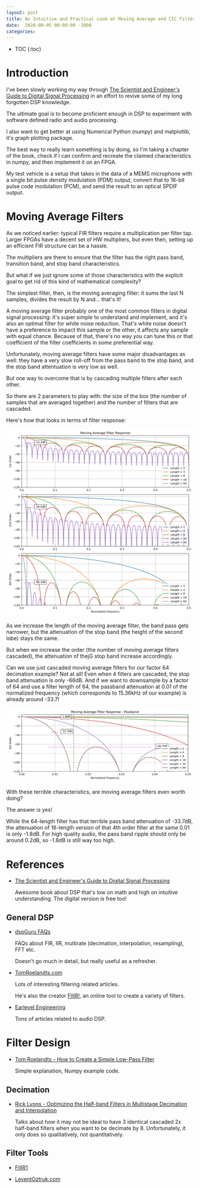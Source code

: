```yaml
---
layout: post
title: An Intuitive and Practical Look at Moving Average and CIC Filters
date:  2020-09-05 00:00:00 -1000
categories:
---
```


* TOC
{:toc}

# Introduction

I've been slowly working my way through 
[The Scientist and Engineer's Guide to Digital Signal Processing](http://www.dspguide.com/pdfbook.htm)
in an effort to revive some of my long forgotten DSP knowledge.

The ultimate goal is to become proficient enough in DSP to experiment with software
defined radio and audio processing.

I also want to get better at using Numerical Python (numpy) and matplotlib, it's
graph plotting package.

The best way to really learn something is by doing, so I'm taking a chapter of the
book, check if I can confirm and recreate the claimed characteristics in numpy, and
then implement it on an FPGA.

My test vehicle is a setup that takes in the data of a MEMS microphone with a single bit pulse density
modulation (PDM) output, convert that to 16-bit pulse code modulation (PCM), and send the result
to an optical SPDIF output.


# Moving Average Filters

As we noticed earlier: typical FIR filters require a multiplication per filter tap. Larger FPGAs
have a decent set of HW multipliers, but even then, setting up an efficient FIR structure can be
a hassle.

The multipliers are there to ensure that the filter has the right pass band, transition band, and
stop band characteristics.

But what if we just ignore some of those characteristics with the explicit goal to get rid of this
kind of mathematical complexity?

The simplest filter, then, is the moving averaging filter: it sums the last N samples,
divides the result by N and... that's it!

A moving average filter probably one of the most common filters in digital signal processing: it's
super simple to understand and implement, and it's also an optimal filter for white noise reduction. That's
white noise doesn't have a preference to impact this sample or the other, it affects any sample
with equal chance. Because of that, there's no way you can tune this or that coefficient of the
filter coefficients in some preferential way.

Unfortunately, moving average filters have some major disadvantages as well: they have a very slow roll-off
from the pass band to the stop band, and the stop band attentuation is very low as well.

But one way to overcome that is by cascading multiple filters after each other.

So there are 2 parameters to play with: the size of the box (the number of samples that are averaged
together) and the number of filters that are cascaded.

Here's how that looks in terms of filter response:

![Moving Average Filter Response](/assets/pdm/moving_average_filter_overview.svg)

As we increase the length of the moving average filter, the band pass gets narrower, but the attenuation
of the stop band (the height of the second lobe) stays the same.

But when we increase the order (the number of moving average filters cascaded), the attenuation of thejG
stop band increase accordingly.

Can we use just cascaded moving average filters for our factor 64 decimation example? Not at all!
Even when 4 filters are cascaded, the stop band attenuation is only -66dB. And if we want
to downsample by a factor of 64 and use a filter length of 64, the passband attenuation at 
0.01 of the normalized frequency (which corresponds to 15.36kHz of our example) is already
around -33.7! 

![Box Filter Passband](/assets/pdm/moving_average_filter_passband.svg)

With these terrible characteristics, are moving average filters even worth doing?

The answer is yes!

While the 64-length filter has that terrible pass band attenuation of -33.7dB, the attenuation of 16-length 
version of that 4th order filter at the same 0.01 is only -1.8dB. For high quality audio, the pass band
ripple should only be around 0.2dB, so -1.8dB is still way too high. 




# References

* [The Scientist and Engineer's Guide to Digital Signal Processing](http://www.dspguide.com/pdfbook.htm)

    Awesome book about DSP that's low on math and high on intuitive understanding. The digital version
    is free too!

## General DSP

* [dspGuru FAQs](https://dspguru.com/dsp/faqs/)
    
    FAQs about FIR, IIR, multirate (decimation, interpolation, resampling), FFT etc.
    
    Doesn't go much in detail, but really useful as a refresher.

* [TomRoelandts.com](https://tomroelandts.com/articles)

    Lots of interesting filtering related articles.

    He's also the creator [FIIIR!](https://fiiir.com/), an online tool to create a variety of filters.

* [Earlevel Engineering](https://www.earlevel.com/main/)

    Tons of articles related to audio DSP.

# Filter Design

* [Tom Roelandts - How to Create a Simple Low-Pass Filter](https://tomroelandts.com/articles/how-to-create-a-simple-low-pass-filter)

    Simple explanation, Numpy example code.

## Decimation


* [Rick Lyons - Optimizing the Half-band Filters in Multistage Decimation and Interpolation](https://www.dsprelated.com/showarticle/903.php)

    Talks about how it may not be ideal to have 3 identical cascaded 2x half-band filters when
    you want to be decimate by 8. Unfortunately, it only does so qualitatively, not quantitatively.


## Filter Tools

* [FIIIR1](https://fiiir.com)

* [LeventOztruk.com](https://leventozturk.com/engineering/filter_design/)



